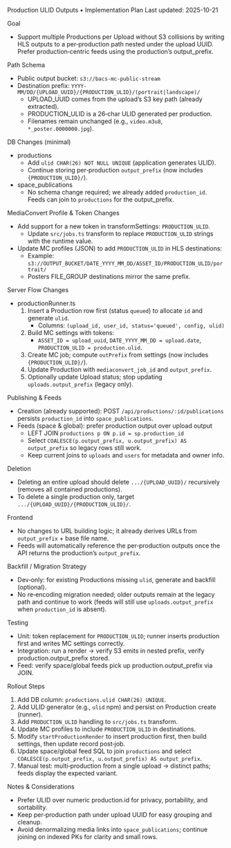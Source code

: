 Production ULID Outputs • Implementation Plan
Last updated: 2025-10-21

Goal
- Support multiple Productions per Upload without S3 collisions by writing HLS outputs to a per‑production path nested under the upload UUID. Prefer production‑centric feeds using the production’s output_prefix.

Path Schema
- Public output bucket: `s3://bacs-mc-public-stream`
- Destination prefix: `YYYY-MM/DD/{UPLOAD_UUID}/{PRODUCTION_ULID}/(portrait|landscape)/`
  - UPLOAD_UUID comes from the upload’s S3 key path (already extracted).
  - PRODUCTION_ULID is a 26‑char ULID generated per production.
  - Filenames remain unchanged (e.g., `video.m3u8`, `*_poster.0000000.jpg`).

DB Changes (minimal)
- productions
  - Add `ulid CHAR(26) NOT NULL UNIQUE` (application generates ULID).
  - Continue storing per‑production `output_prefix` (now includes `{PRODUCTION_ULID}/`).
- space_publications
  - No schema change required; we already added `production_id`. Feeds can join to `productions` for the output_prefix.

MediaConvert Profile & Token Changes
- Add support for a new token in transformSettings: `PRODUCTION_ULID`.
  - Update `src/jobs.ts` transform to replace `PRODUCTION_ULID` strings with the runtime value.
- Update MC profiles (JSON) to add `PRODUCTION_ULID` in HLS destinations:
  - Example: `s3://OUTPUT_BUCKET/DATE_YYYY_MM_DD/ASSET_ID/PRODUCTION_ULID/portrait/`
  - Posters FILE_GROUP destinations mirror the same prefix.

Server Flow Changes
- productionRunner.ts
  1) Insert a Production row first (status `queued`) to allocate `id` and generate `ulid`.
     - Columns: `(upload_id, user_id, status='queued', config, ulid)`
  2) Build MC settings with tokens:
     - `ASSET_ID = upload_uuid`, `DATE_YYYY_MM_DD = upload.date`, `PRODUCTION_ULID = production.ulid`.
  3) Create MC job; compute `outPrefix` from settings (now includes `{PRODUCTION_ULID}/`).
  4) Update Production with `mediaconvert_job_id` and `output_prefix`.
  5) Optionally update Upload status; stop updating `uploads.output_prefix` (legacy only).

Publishing & Feeds
- Creation (already supported): POST `/api/productions/:id/publications` persists `production_id` into `space_publications`.
- Feeds (space & global): prefer production output over upload output
  - LEFT JOIN `productions p ON p.id = sp.production_id`
  - Select `COALESCE(p.output_prefix, u.output_prefix) AS output_prefix` so legacy rows still work.
  - Keep current joins to `uploads` and `users` for metadata and owner info.

Deletion
- Deleting an entire upload should delete `.../{UPLOAD_UUID}/` recursively (removes all contained productions).
- To delete a single production only, target `.../{UPLOAD_UUID}/{PRODUCTION_ULID}/`.

Frontend
- No changes to URL building logic; it already derives URLs from `output_prefix` + base file name.
- Feeds will automatically reference the per‑production outputs once the API returns the production’s `output_prefix`.

Backfill / Migration Strategy
- Dev‑only: for existing Productions missing `ulid`, generate and backfill (optional).
- No re‑encoding migration needed; older outputs remain at the legacy path and continue to work (feeds will still use `uploads.output_prefix` when `production_id` is absent).

Testing
- Unit: token replacement for `PRODUCTION_ULID`; runner inserts production first and writes MC settings correctly.
- Integration: run a render → verify S3 emits in nested prefix, verify production.output_prefix stored.
- Feed: verify space/global feeds pick up production.output_prefix via JOIN.

Rollout Steps
1) Add DB column: `productions.ulid CHAR(26) UNIQUE`.
2) Add ULID generator (e.g., `ulid` npm) and persist on Production create (runner).
3) Add `PRODUCTION_ULID` handling to `src/jobs.ts` transform.
4) Update MC profiles to include `PRODUCTION_ULID` in destinations.
5) Modify `startProductionRender` to insert production first, then build settings, then update record post‑job.
6) Update space/global feed SQL to join `productions` and select `COALESCE(p.output_prefix, u.output_prefix) AS output_prefix`.
7) Manual test: multi‑production from a single upload → distinct paths; feeds display the expected variant.

Notes & Considerations
- Prefer ULID over numeric production.id for privacy, portability, and sortability.
- Keep per‑production path under upload UUID for easy grouping and cleanup.
- Avoid denormalizing media links into `space_publications`; continue joining on indexed PKs for clarity and small rows.

